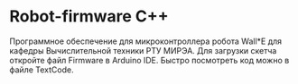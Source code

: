 # Robot-firmware С++

Программное обеспечение для микроконтроллера робота Wall*E для кафедры Вычислительной техники РТУ МИРЭА.
Для загрузки скетча откройте файл Firmware <version> в Arduino IDE.
Быстро посмотреть код можно в файле TextCode.
